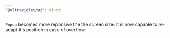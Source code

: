 ```yaml
---
"@ultraviolet/ui": minor
---
```


`Popup` becomes more reponsive the the screen size. It is now capable to re-adapt it's position in case of overflow.
